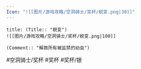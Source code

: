 ```yaml
---
Icon: "![[图片/游戏攻略/空洞骑士/奖杯/蜕变.png|30]]"
---
```

```ad-common-silver-trophy
title: (Title:: "蜕变")
![[图片/游戏攻略/空洞骑士/奖杯/蜕变.png|100]]

(Comment:: "解救所有被监禁的幼虫")
```

#空洞骑士/奖杯 #奖杯 #奖杯/银
